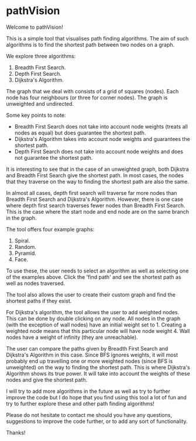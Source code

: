 # pathVision

Welcome to pathVision!

This is a simple tool that visualises path finding algorithms. The aim of such algorithms is to find the shortest path between two nodes on a graph. 

We explore three algorithms:

1. Breadth First Search.
2. Depth First Search.
3. Dijkstra's Algorithm.

The graph that we deal with consists of a grid of squares (nodes). Each node has four neighbours (or three for corner nodes). The graph is unweighted and undirected. 

Some key points to note:

- Breadth First Search does not take into account node weights (treats all nodes as equal) but does guarantee the shortest path.
- Dijkstra's Algorithm takes into account node weights and guarantees the shortest path.
- Depth First Search does not take into account node weights and does not guarantee the shortest path. 


It is interesting to see that in the case of an unweighted graph, both Dijkstra and Breadth First Search give the shortest path. In most cases, the nodes that they traverse on the way to finding the shortest path are also the same. 

In almost all cases, depth first search will traverse far more nodes than Breadth First Search and Dijkstra's Algorithm. However, there is one case where depth first search traverses fewer nodes than Breadth First Search. This is the case where the start node and end node are on the same branch in the graph. 


The tool offers four example graphs:

1. Spiral.
2. Random.
3. Pyramid.
4. Face.

To use these, the user needs to select an algorithm as well as selecting one of the examples above. Click the 'find path' and see the shortest path as well as nodes traversed.

The tool also allows the user to create their custom graph and find the shortest paths if they exist. 

For Dijkstra's algorithm, the tool allows the user to add weighted nodes. This can be done by double clicking on any node. All nodes in the graph (with the exception of wall nodes) have an initial weight set to 1. Creating a weighted node means that this particular node will have node weight 4. Wall nodes have a weight of infinity (they are unreachable). 

The user can compare the paths given by Breadth First Search and Dijkstra's Algorithm in this case. Since BFS ignores weights, it will most probably end up travelling one or more weighted nodes (since BFS is unweighted) on the way to finding the shortest path. This is where Dijkstra's Algorithm shows its true power. It will take into account the weights of these nodes and give the shortest path. 

I will try to add more algorithms in the future as well as try to further improve the code but I do hope that you find using this tool a lot of fun and try to further explore these and other path finding algorithms!

Please do not hesitate to contact me should you have any questions, suggestions to improve the code further, or to add any sort of functionality.

Thanks!
